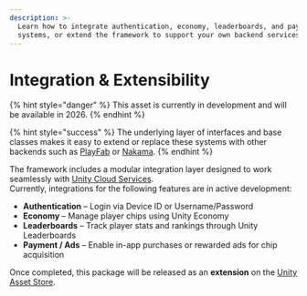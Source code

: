 ```yaml
---
description: >-
  Learn how to integrate authentication, economy, leaderboards, and payment
  systems, or extend the framework to support your own backend services.
---
```


# Integration & Extensibility

{% hint style="danger" %}
This asset is currently in development and will be available in 2026.
{% endhint %}

{% hint style="success" %}
The underlying layer of interfaces and base classes makes it easy to extend or replace these systems with other backends such as [PlayFab](https://playfab.com/) or [Nakama](https://heroiclabs.com/nakama/).
{% endhint %}

The framework includes a modular integration layer designed to work seamlessly with [Unity Cloud Services](https://unity.com/products/unity-cloud).\
Currently, integrations for the following features are in active development:

* **Authentication** – Login via Device ID or Username/Password
* **Economy** – Manage player chips using Unity Economy
* **Leaderboards** – Track player stats and rankings through Unity Leaderboards
* **Payment / Ads** – Enable in-app purchases or rewarded ads for chip acquisition

Once completed, this package will be released as an **extension** on the [Unity Asset Store](https://assetstore.unity.com/).
